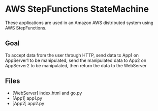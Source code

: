 # AWS StepFunctions StateMachine

These applications are used in an Amazon AWS distributed system using AWS StepFunctions.

## Goal

To accept data from the user through HTTP, send data to App1 on AppServer1 to be manipulated, send the manipulated data to App2 on AppServer2 to be manipulated, then return the data to the WebServer


## Files

* [WebServer] index.html and go.py
* [App1] app1.py
* [App2] app2.py


